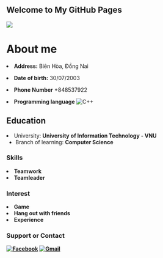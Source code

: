 ## Welcome to My GitHub Pages
![](https://komarev.com/ghpvc/?username=21521160&color=green&style=flat-square)
# About me
<li><strong>Address:</strong> Biên Hòa, Đồng Nai </p>
<li><strong>Date of birth:</strong> 30/07/2003 </p>
<li><strong>Phone Number</strong> +848537922 </p>
<li><strong>Programming language</strong> <img src="https://img.shields.io/badge/c++-%2300599C.svg?style=for-the-badge&amp;logo=c%2B%2B&amp;logoColor=white" alt="C++">

## Education
  <li>University: <strong>University of Information Technology - VNU</strong>
    <ul>
      <li>Branch of learning: <strong>Computer Science</strong></li>
    </ul>
  </li>

### Skills
<li><strong> Teamwork
<li><strong> Teamleader

### Interest
<li><strong> Game
<li><strong> Hang out with friends 
<li><strong> Experience 



### Support or Contact
<a href="https://www.facebook.com/N3z3007/"><img src="https://img.shields.io/badge/Facebook-%231877F2.svg?style=for-the-badge&amp;logo=Facebook&amp;logoColor=white" alt="Facebook"></a>
<a href="mailto:21521160@gm.uit.edu.vn"><img src="https://img.shields.io/badge/Gmail-D14836?style=for-the-badge&amp;logo=gmail&amp;logoColor=white" alt="Gmail"></a>
